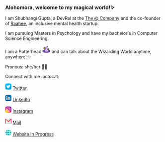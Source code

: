 ### Alohomora, welcome to my magical world!✨

I am Shubhangi Gupta, a DevRel at the [The @ Company](http://atsign.com/) and the co-founder of [Raahee](https://raahee.in/), an inclusive mental health startup.

I am pursuing Masters in Psychology and have my bachelor's in Computer Science Engineering. 

I am a Potterhead <img src="https://github.com/Shubhangi0304/images/blob/main/867884.png" width="25"/> and can talk about the Wizarding World anytime, anywhere! ✨

Pronous: she/her 👩‍🔬



Connect with me :octocat:

<img src="https://github.com/Shubhangi0304/images/blob/main/1409937.png" width="20"/> [Twitter](https://twitter.com/knowShubhangi) 

<img src="https://github.com/Shubhangi0304/images/blob/main/1409945.png" width="20"/> [LinkedIn](https://www.linkedin.com/in/knowShubhangi/)

<img src="https://github.com/Shubhangi0304/images/blob/main/1409946.png" width="20"/> [Instagram](https://www.instagram.com/knowshubhangi/)

<img src="https://github.com/Shubhangi0304/images/blob/main/2965306.png" width="20"/> [Mail](knowshubhangi@gmail.com)

<img src="https://github.com/Shubhangi0304/images/blob/main/3059997.png" width="20"/> [Website In Progress](https://knowshubhangi.com/)



<!--
**Shubhangi0304/Shubhangi0304** is a ✨ _special_ ✨ repository because its `README.md` (this file) appears on your GitHub profile.

Here are some ideas to get you started:

- 🔭 I’m currently working on ...
- 🌱 I’m currently learning ...
- 👯 I’m looking to collaborate on ...
- 🤔 I’m looking for help with ...
- 💬 Ask me about ...
- 📫 How to reach me: ...
- 😄 Pronouns: ...
- ⚡ Fun fact: ...
-->
